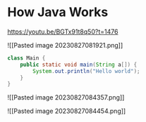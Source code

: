 # How Java Works
https://youtu.be/BGTx91t8q50?t=1476

![[Pasted image 20230827081921.png]]

```java
class Main {
    public static void main(String a[]) {
        System.out.println("Hello world");
    }
}

```

![[Pasted image 20230827084357.png]]

![[Pasted image 20230827084454.png]]

